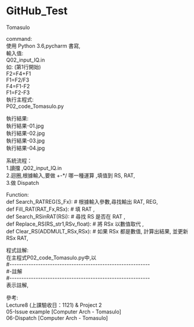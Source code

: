 # GitHub_Test
Tomasulo  
  
command:  
  使用 Python 3.6,pycharm 書寫,  
輸入值:  
  Q02_input_IQ.in  
如: (第1行開始)  
  F2=F4+F1  
  F1=F2/F3  
  F4=F1-F2  
  F1=F2-F3  
執行主程式:  
  P02_code_Tomasulo.py  
  
執行結果:  
  執行結果-01.jpg  
  執行結果-02.jpg  
  執行結果-03.jpg  
  執行結果-04.jpg  
  
系統流程：  
  1.讀擋 ,Q02_input_IQ.in  
  2.迴圈,根據輸入,要做 +-*/ 哪一種運算  ,填值到 RS, RAT,  
  3.做 Dispatch  
    
Function:  
  def Search_RATREG(S_Fx):   # 根據輸入參數,尋找輸出 RAT, REG,  
  def Fill_RAT(RAT_Fx,RSx):  # 填 RAT ,  
  def Search_RSinRAT(RSi):   # 尋找 RS 是否在 RAT ,  
  def Replace_RS(RS_str1,RSv_float):  # 將 RSx 以數值取代 ,  
  def Clear_RS(ADDMULT_RSx,RSx):  # 如果 RSx 都是數值, 計算出結果, 並更新 RSx RAT,  
  
程式註解:  
在主程式P02_code_Tomasulo.py中,以  
#-----------------------------------------------------------  
#-註解  
#-----------------------------------------------------------  
表示註解,  
  
參考:  
Lecture8 (上課驗收日：1121) & Project 2  
05-Issue example [Computer Arch - Tomasulo]  
06-Dispatch [Computer Arch - Tomasulo]  
  
  
